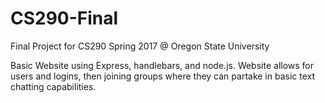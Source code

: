 # CS290-Final
Final Project for CS290 Spring 2017 @ Oregon State University

Basic Website using Express, handlebars, and node.js. Website allows for users and logins, then joining groups where they can partake in basic text chatting capabilities.
